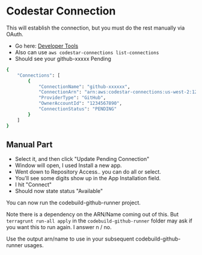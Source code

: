 # Codestar Connection

This will establish the connection, but you must do the rest manually via OAuth.

- Go here: [Developer Tools](https://us-east-1.console.aws.amazon.com/codesuite/settings/connections?region=us-east-1&connections-meta=eyJmIjp7InRleHQiOiIifSwicyI6e30sIm4iOjIwLCJpIjowfQ#)
- Also can use `aws codestar-connections list-connections`
- Should see your github-xxxxx Pending

```bash
{
    "Connections": [
        {
            "ConnectionName": "github-xxxxxx",
            "ConnectionArn": "arn:aws:codestar-connections:us-west-2:1234567890:connection/917a771a-3b46-4437-80cd-23abf97db603",
            "ProviderType": "GitHub",
            "OwnerAccountId": "1234567890",
            "ConnectionStatus": "PENDING"
        }
    ]
}
```

## Manual Part

- Select it, and then click "Update Pending Connection"
- Window will open, I used Install a new app.
- Went down to Repository Access.. you can do all or select.
- You'll see some digits show up in the App Installation field.
- I hit "Connect"
- Should now state status "Available"

You can now run the codebuild-github-runner project.

Note there is a dependency on the ARN/Name coming out of this.
But `terragrunt run-all apply`  in the `codebuild-github-runner` folder may ask if you want
this to run again.  I answer n / no.

Use the output arn/name to use in your subsequent codebuild-github-runner usages.
